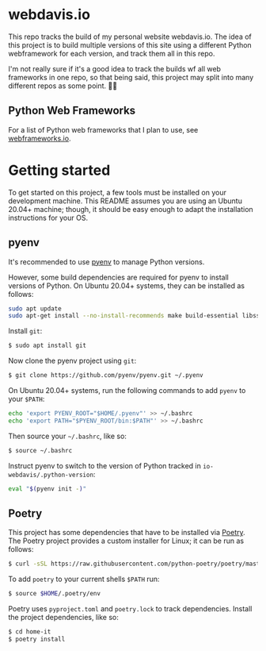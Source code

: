# webdavis.io

This repo tracks the build of my personal website webdavis.io. The idea of this project is to build
multiple versions of this site using a different Python webframework for each version, and
track them all in this repo.

I'm not really sure if it's a good idea to track the builds wf all web frameworks in one
repo, so that being said, this project may split into many different repos as some point.
:man_shrugging:

## Python Web Frameworks

For a list of Python web frameworks that I plan to use, see [webframeworks.io](./webframeworks.md).

# Getting started

To get started on this project, a few tools must be installed on your development machine.
This README assumes you are using an Ubuntu 20.04+ machine; though, it should be easy
enough to adapt the installation instructions for your OS.

## pyenv

It's recommended to use [pyenv](https://github.com/pyenv/pyenv) to manage Python versions.

However, some build dependencies are required for pyenv to install versions of Python. On
Ubuntu 20.04+ systems, they can be installed as follows:

```bash
sudo apt update
sudo apt-get install --no-install-recommends make build-essential libssl-dev zlib1g-dev libbz2-dev libreadline-dev libsqlite3-dev wget curl llvm libncurses5-dev xz-utils tk-dev libxml2-dev libxmlsec1-dev libffi-dev liblzma-dev
```

Install `git`:

```bash
$ sudo apt install git
```

Now clone the pyenv project using `git`:

```bash
$ git clone https://github.com/pyenv/pyenv.git ~/.pyenv
```

On Ubuntu 20.04+ systems, run the following commands to add `pyenv` to your `$PATH`:

```bash
echo 'export PYENV_ROOT="$HOME/.pyenv"' >> ~/.bashrc
echo 'export PATH="$PYENV_ROOT/bin:$PATH"' >> ~/.bashrc
```

Then source your `~/.bashrc`, like so:

```bash
$ source ~/.bashrc
```

Instruct pyenv to switch to the version of Python tracked in
`io-webdavis/.python-version`:

```bash
eval "$(pyenv init -)"
```

## Poetry

This project has some dependencies that have to be installed via
[Poetry](https://python-poetry.org/). The Poetry project provides a custom installer for
Linux; it can be run as follows:

```bash
$ curl -sSL https://raw.githubusercontent.com/python-poetry/poetry/master/get-poetry.py | python -
```

To add `poetry` to your current shells `$PATH` run:

```bash
$ source $HOME/.poetry/env
```

Poetry uses `pyproject.toml` and `poetry.lock` to track dependencies. Install the project
dependencies, like so:

```bash
$ cd home-it
$ poetry install
```
